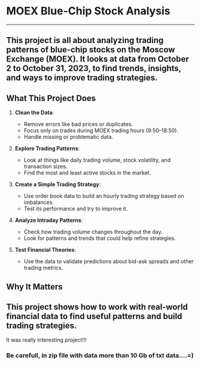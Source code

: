 # MOEX Blue-Chip Stock Analysis
---

This project is all about analyzing trading patterns of blue-chip stocks on the Moscow Exchange (MOEX). It looks at data from October 2 to October 31, 2023, to find trends, insights, and ways to improve trading strategies.
---

## What This Project Does
1. **Clean the Data**: 
   - Remove errors like bad prices or duplicates.
   - Focus only on trades during MOEX trading hours (9:50–18:50).
   - Handle missing or problematic data.

2. **Explore Trading Patterns**:
   - Look at things like daily trading volume, stock volatility, and transaction sizes.
   - Find the most and least active stocks in the market.

3. **Create a Simple Trading Strategy**:
   - Use order book data to build an hourly trading strategy based on imbalances.
   - Test its performance and try to improve it.

4. **Analyze Intraday Patterns**:
   - Check how trading volume changes throughout the day.
   - Look for patterns and trends that could help refine strategies.

5. **Test Financial Theories**:
   - Use the data to validate predictions about bid-ask spreads and other trading metrics.

## Why It Matters
This project shows how to work with real-world financial data to find useful patterns and build trading strategies.
---


It was really interesting project!!! 
### Be carefull, in zip file with data more than 10 Gb of txt data....=)